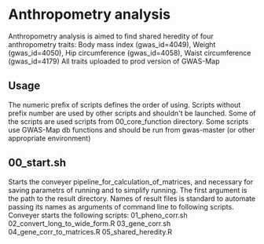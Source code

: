 # Anthropometry analysis 
Anthropometry analysis is aimed to find shared heredity of four anthropometry traits: Body mass index (gwas_id=4049), Weight (gwas_id=4050), 
 Hip circumference (gwas_id=4058), Waist circumference (gwas_id=4179)
All traits uploaded to prod version of GWAS-Map

## Usage
 
The numeric prefix of scripts defines the order of using. Scripts without prefix number are used by other scripts and shouldn't be launched. Some of the scripts are used scripts from 00_core_function directory. Some scripts use GWAS-Map db functions and should be run from gwas-master (or other appropriate environment) 

## 00_start.sh
Starts the conveyer pipeline_for_calculation_of_matrices, and necessary for saving parametrs of running and to simplify running. The first argument is the path to the result directory. Names of result files is standard to automate passing its names as arguments of command line to following scripts.
Conveyer starts the following scripts:
01_pheno_corr.sh
02_convert_long_to_wide_form.R
03_gene_corr.sh
04_gene_corr_to_matrices.R
05_shared_heredity.R


